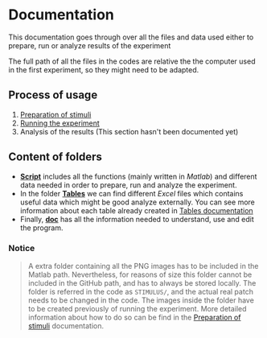 ---
---

# Documentation

This documentation goes through over all the files and data used either to prepare, run or analyze results of the experiment

The full path of all the files in the codes are relative the the computer used in the first experiment, so they might need to be adapted.

## Process of usage

1. [Preparation of stimuli](../doc/Preparation.md)
2. [Running the experiment](../doc/Run.md)
3. Analysis of the results (This section hasn't been documented yet)


## Content of folders

- [**Script**](../script) includes all the functions (mainly written in *Matlab*) and different data needed in order to prepare, run and analyze the experiment.
- In the folder [**Tables**](../Tables) we can find different *Excel* files which contains useful data which might be good analyze externally. You can see more information about each table already created in [Tables documentation](../doc/Tables.md)
- Finally, [**doc**](../doc) has all the information needed to understand, use and edit the program.

### Notice

> A extra folder containing all the PNG images has to be included in the Matlab path. Nevertheless, for reasons of size this folder cannot be included in the GitHub path, and has to always be stored locally.
> The folder is referred in the code as `STIMULUS/`, and the actual real patch needs to be changed in the code.
> The images inside the folder have to be created previously of running the experiment. More detailed information about how to do so can be find in the [Preparation of stimuli](../doc/Preparation.md) documentation.

